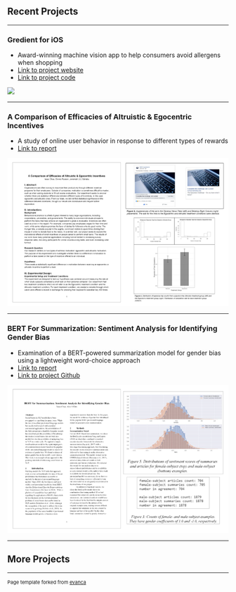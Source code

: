 ## Recent Projects

---

### Gredient for iOS
- Award-winning machine vision app to help consumers avoid allergens when shopping
- [Link to project website](https://www.gredient-app.com/)
- [Link to project code](https://github.com/jjsahabu/Gredient)
<img src="images/gredient-faster-gif-thumbnail-480-optimized-2.gif?raw=true"/>

---
### A Comparison of Efficacies of Altruistic & Egocentric Incentives
- A study of online user behavior in response to different types of rewards
- [Link to report](/pdf/comparison_of_motivational_incentives_online.pdf)
<img src="images/Facebook-study-thumbnail-white-720.png?raw=true"/>

---
### BERT For Summarization: Sentiment Analysis for Identifying Gender Bias
- Examination of a BERT-powered summarization model for gender bias using a lightweight word-choice approach
- [Link to report](/pdf/W266_final_paper_isaac_chau_alex_kim.pdf)
- [Link to project Github](https://github.com/ikchau/BERT-Gender-Bias)
<img src="images/BERT-study-thumbnail-white-720.png?raw=true"/>

---

## More Projects

---
<p style="font-size:11px">Page template forked from <a href="https://github.com/evanca/quick-portfolio">evanca</a></p>
<!-- Remove above link if you don't want to attibute -->
